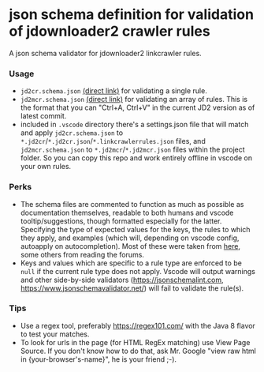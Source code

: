 # json schema definition for validation of jdownloader2 crawler rules

A json schema validator for jdownloader2 linkcrawler rules.

### Usage

- `jd2cr.schema.json` [(direct link)](https://raw.githubusercontent.com/sergxerj/jdownloader2-crawler-rule-json-schema/main/jd2cr.schema.json) for validating a single rule.
- `jd2mcr.schema.json` [(direct link)](https://raw.githubusercontent.com/sergxerj/jdownloader2-crawler-rule-json-schema/main/jd2mcr.schema.json) for validating an array of rules. This is the format that you can "Ctrl+A, Ctrl+V" in the current JD2 version as of latest commit.
- included in `.vscode` directory there's a settings.json file that will match and apply `jd2cr.schema.json` to `*.jd2cr`/`*.jd2cr.json`/`*.linkcrawlerrules.json` files, and `jd2mcr.schema.json` to `*.jd2mcr`/`*.jd2mcr.json` files within the project folder. So you can copy this repo and work entirely offline in vscode on your own rules.

### Perks

- The schema files are commented to function as much as possible as documentation themselves, readable to both humans and vscode tooltip/suggestions, though formatted especially for the latter. Specifying the type of expected values for the keys, the rules to which they apply, and examples (which will, depending on vscode config, autoapply on autocompletion). Most of these were taken from [here](https://support.jdownloader.org/Knowledgebase/Article/View/what-are-linkcrawler-rules), some others from reading the forums.
- Keys and values which are specific to a rule type are enforced to be `null` if the current rule type does not apply. Vscode will output warnings and other side-by-side validators (https://jsonschemalint.com, https://www.jsonschemavalidator.net/) will fail to validate the rule(s).

### Tips

- Use a regex tool, preferably https://regex101.com/ with the Java 8 flavor to test your matches.
- To look for urls in the page (for HTML RegEx matching) use View Page Source. If you don't know how to do that, ask Mr. Google "view raw html in {your-browser's-name}", he is your friend ;-).
